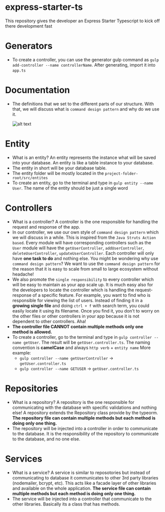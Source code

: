 # express-starter-ts
This repository gives the developer an Express Starter Typescript to kick off there development fast


# Generators
  - To create a controller, you can use the generator gulp command as `gulp add-controller --name controllerName`. After generating, import it into `app.ts`


# Documentation
  - The definitions that we set to the different parts of our structure. With that, we will discuss what is `command design pattern` and why do we use it.

    ![alt text](https://jmaicaaan.github.io/express-starter-ts/images/flow.jpg)

# Entity
  - What is an entity? An entity represents the instance what will be saved into your database. An entity is like a table instance to your database.
  - The entity in short will be your database table.
  - The entity folder will be mostly located in the `project-folder-root/src/entites`
  - To create an entity, go to the terminal and type in `gulp entity --name User`. The name of the entity should be just a single word

# Controllers
  - What is a controller? A controller is the one responsible for handling the request and response of the app.
  - In our controller, we use our own style of `command design pattern` which we will discuss in a while. This is inspired from the `Java Struts Action based`. Every module will have corresponding controllers such as the `User` module will have the `getUserController`, `addUserController`, `deleteUserController`, `updateUserController`. Each controller will only have **one task to do** and nothing else. You might be wondering why use `command design pattern`? We want to use the `command design pattern` for the reason that it is easy to scale from small to large ecosystem without headache!
  - We also promote the `single responsibility` to every controller which will be easy to maintain as your app scale up. It is much easy also for the developers to locate the controller which is handling the request-response of a specific feature. For example, you want to find who is responsible for viewing the list of users. Instead of finding it in a **growing single file** and doing `ctrl + f` with search term, you could easily locate it using its filename. Once you find it, you don't to worry on the other files or other controllers in your app because it is not dependent to other controllers. Aha!
  - **The controller file CANNOT contain multiple methods only one method is allowed.**
  - To create a controller, go to the terminal and type in `gulp controller --name getUser`. The result will be `getUser.controller.ts`. The naming convention is **camelCase** and always `http verb` + `entity name`
  More example:
    - `gulp controller --name getUserController` -> `getUser.controller.ts`
    - `gulp controller --name GETUSER` -> `getUser.controller.ts`

# Repositories
  - What is a repository? A repository is the one responsible for communicating with the database with specific validations and nothing else! A repository extends the Repository class provide by the typeorm. **The repository file can contain multiple methods but each method is doing only one thing.**
  - The repository will be injected into a controller in order to communicate to the database. It is the responsibility of the repository to communicate to the database, and no one else.

# Services
  - What is a service? A service is similar to reposotories but instead of communicating to database it communicates to other 3rd party libraries (nodemailer, bcrypt, etc). This acts like a facade layer of other libraries and available on the whole application. **The service file can contain multiple methods but each method is doing only one thing.**
  - The service will be injected into a controller that communicate to the other libraries. Basically its a class that has methods.
